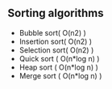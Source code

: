## Sorting algorithms

* Bubble sort( O(n2) )
* Insertion sort( O(n2) )
* Selection sort( O(n2) )
* Quick sort ( O(n*log n) )
* Heap sort ( O(n*log n) )
* Merge sort ( O(n*log n) )